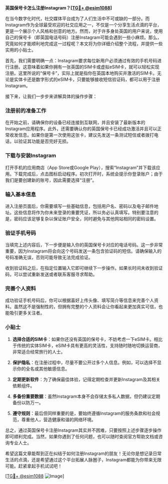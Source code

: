 **英国保号卡怎么注册Instagram？[[TG💪+ @esim1088](https://t.me/s/esim1088)]**

在当今数字化时代，社交媒体平台成为了人们生活中不可或缺的一部分。而Instagram作为全球最受欢迎的社交应用之一，不仅是一个分享生活点滴的平台，更是一个展示个人风格和创意的地方。然而，对于许多身处英国的用户来说，使用自己的保号卡（即英国电话号码）注册Instagram可能会遇到一些小麻烦。那么，究竟如何才能顺利地完成这一过程呢？本文将为你详细介绍整个流程，并提供一些实用的小贴士。

首先，我们需要明确一点：Instagram要求每位新用户必须通过有效的手机号码进行注册。这意味着如果你拥有一张英国的SIM卡或虚拟eSIM卡，就可以轻松实现注册。这里所说的“保号卡”，实际上就是指你在英国本地购买并激活的SIM卡。无论是实体卡还是数字形式的eSIM卡，只要能够接收短信验证码，都可以用于注册Instagram。

接下来，让我们一步步来讲解具体的操作步骤：

### 注册前的准备工作

在开始之前，请确保你的设备已经连接到互联网，并且安装了最新版本的Instagram应用程序。此外，还需要确认你的英国保号卡已经成功激活并且可以正常收发信息。如果你是第一次使用这张卡，建议先发送一条测试短信或者拨打电话，以验证其功能是否完好无损。

### 下载与安装Instagram

打开手机的应用商店（App Store或Google Play），搜索“Instagram”并下载该应用。下载完成后，点击图标启动程序。初次打开时，系统会提示你登录账户；由于我们是要创建新的账号，因此需要选择“注册”。

### 输入基本信息

进入注册页面后，你需要填写一些基础信息，包括用户名、密码以及电子邮件地址。这些信息将作为你未来登录的重要凭证，所以务必认真填写。特别要注意的是，密码应该足够复杂以保证账户安全，同时避免与其他网站相同的密码设置。

### 验证手机号码

当填完上述内容后，下一步便是输入你的英国保号卡对应的电话号码。这一步非常重要，因为Instagram将会向这个号码发送一条包含验证码的短信。请确保输入的号码准确无误，否则可能导致无法完成验证。

收到验证码之后，在指定位置输入它即可继续下一步操作。如果长时间未收到验证码，可以尝试重新发送或者联系客服寻求帮助。

### 完善个人资料

成功验证手机号码后，你可以根据喜好上传头像、填写简介等信息来完善个人资料。虽然这不是强制性的，但拥有完整的个人资料会让你看起来更加真实可信，也能吸引更多关注者。

### 小贴士

1. **选择合适的SIM卡**：如果你还没有英国的保号卡，不妨考虑一下eSIM卡。相比于传统的实体SIM卡，eSIM卡具有更高的灵活性，支持随时随地切换运营商，非常适合经常旅行的人士。
   
2. **保护隐私**：在注册过程中，尽量不要公开过多个人信息。例如，可以选择不显示你的全名或其他敏感信息。

3. **定期更新软件**：为了确保最佳体验，记得定期检查并更新Instagram及其相关依赖组件。

4. **多备份重要数据**：虽然Instagram本身不会存储太多私人数据，但仍建议定期备份以防万一。

5. **遵守规则**：最后但同样重要的是，要始终遵循Instagram的服务条款和社会规范，尊重他人，营造健康和谐的网络环境。

总之，通过英国保号卡注册Instagram其实并不困难，只要按照上述步骤逐步操作即可顺利完成。当然，如果你遇到了任何问题，也可以随时查阅官方帮助文档或咨询专业人士。

希望这篇文章能帮到正在纠结于如何注册Instagram的朋友！无论你是想记录日常生活的点滴，还是希望通过这个平台拓展人脉圈子，Instagram都能为你带来无限可能。赶紧拿起手机试试吧！

[[TG💪+ @esim1088](https://t.me/s/esim1088) ![Image](https://i.postimg.cc/4NQfJmqS/Snipaste-2025-05-13-00-14-12.png)]